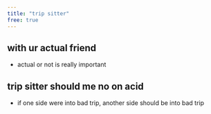 ```yaml
---
title: "trip sitter"
free: true
---
```


## with ur actual friend
- actual or not is really important


## trip sitter should me no on acid
- if one side were into bad trip, another side should be into bad trip